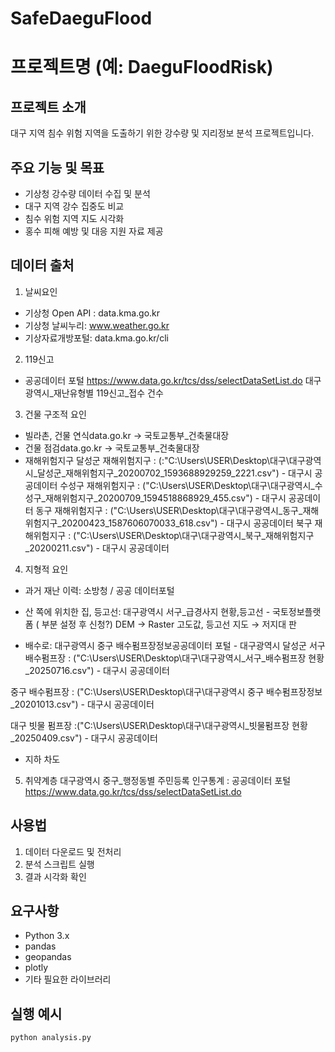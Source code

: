 # SafeDaeguFlood

# 프로젝트명 (예: DaeguFloodRisk)

## 프로젝트 소개
대구 지역 침수 위험 지역을 도출하기 위한 강수량 및 지리정보 분석 프로젝트입니다.

## 주요 기능 및 목표
- 기상청 강수량 데이터 수집 및 분석
- 대구 지역 강수 집중도 비교
- 침수 위험 지역 지도 시각화
- 홍수 피해 예방 및 대응 지원 자료 제공

## 데이터 출처
1. 날씨요인 
- 기상청 Open API : data.kma.go.kr
- 기상청 날씨누리: www.weather.go.kr
- 기상자료개방포털: data.kma.go.kr/cli 
2. 119신고
- 공공데이터 포털 https://www.data.go.kr/tcs/dss/selectDataSetList.do
대구광역시_재난유형별 119신고_접수 건수
3. 건물 구조적 요인
- 빌라촌, 건물 연식data.go.kr -> 국토교통부_건축물대장 
- 건물 점검data.go.kr -> 국토교통부_건축물대장
- 재해위험지구
달성군 재해위험지구 : (:"C:\Users\USER\Desktop\대구\대구광역시_달성군_재해위험지구_20200702_1593688929259_2221.csv") - 대구시 공공데이터
수성구 재해위험지구 : 
("C:\Users\USER\Desktop\대구\대구광역시_수성구_재해위험지구_20200709_1594518868929_455.csv") - 대구시 공공데이터
동구 재해위험지구 : 
("C:\Users\USER\Desktop\대구\대구광역시_동구_재해위험지구_20200423_1587606070033_618.csv") - 대구시 공공데이터
북구 재해위험지구 : 
("C:\Users\USER\Desktop\대구\대구광역시_북구_재해위험지구_20200211.csv") - 대구시 공공데이터
4. 지형적 요인
- 과거 재난 이력: 소방청 / 공공 데이터포털
- 산 쪽에 위치한 집, 등고선: 대구광역시 서구_급경사지 현황,등고선 - 국토정보플랫폼 ( 부분 설정 후 신청?) DEM → Raster 고도값, 등고선 지도 → 저지대 판

- 배수로: 대구광역시 중구 배수펌프장정보공공데이터 포털 - 대구광역시 달성군
서구 배수펌프장 : ("C:\Users\USER\Desktop\대구\대구광역시_서구_배수펌프장 현황_20250716.csv") - 대구시 공공데이터

중구 배수펌프장 : ("C:\Users\USER\Desktop\대구\대구광역시 중구 배수펌프장정보_20201013.csv") - 대구시 공공데이터

대구 빗물 펌프장 :("C:\Users\USER\Desktop\대구\대구광역시_빗물펌프장 현황_20250409.csv") - 대구시 공공데이터

- 지하 차도

5. 취약계층
대구광역시 중구_행정동별 주민등록 인구통계 : 공공데이터 포털 https://www.data.go.kr/tcs/dss/selectDataSetList.do

## 사용법
1. 데이터 다운로드 및 전처리  
2. 분석 스크립트 실행  
3. 결과 시각화 확인  

## 요구사항
- Python 3.x  
- pandas  
- geopandas  
- plotly  
- 기타 필요한 라이브러리

## 실행 예시
```bash
python analysis.py
